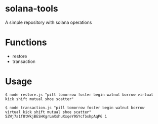 # solana-tools

A simple repository with solana operations

# Functions

- restore
- transaction

# Usage

    $ node restore.js "pill tomorrow foster begin walnut borrow virtual kick shift mutual shoe scatter"

    $ node transaction.js "pill tomorrow foster begin walnut borrow virtual kick shift mutual shoe scatter" 5ZWj7a1f8tWkjBESHKgrLmXshuXxqeY9SYcfbshpAqPG 1

